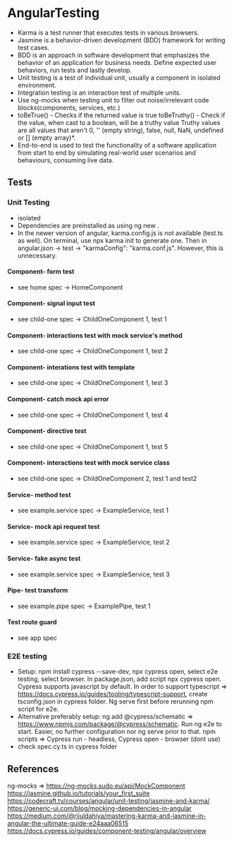 # AngularTesting

- Karma is a test runner that executes tests in various browsers.
- Jasmine is a behavior-driven development (BDD) framework for writing test cases.
- BDD is an approach in software development that emphasizes the behavior of an application for business needs. Define expected user behaviors, run tests and lastly develop.
- Unit testing is a test of individual unit, usually a component in isolated environment.
- Integration testing is an interaction test of multiple units.
- Use ng-mocks when testing unit to filter out noise/irrelevant code blocks(components, services, etc.)
- toBeTrue() - Checks if the returned value is true
toBeTruthy() - Check if the value, when cast to a boolean, will be a truthy value
Truthy values are all values that aren't 0, '' (empty string), false, null, NaN, undefined or [] (empty array)*.
- End-to-end is used to test the functionality of a software application from start to end by simulating real-world user scenarios and behaviours, consuming live data.

## Tests

### Unit Testing
- isolated
- Dependencies are preinstalled as using ng new <project>.
- In the newer version of angular, karma.config.js is not available (test.ts as well). On terminal, use npx karma init to generate one. Then in angular.json -> test -> "karmaConfig": "karma.conf.js". However, this is unnecessary.

#### Component- form test
- see home spec -> HomeComponent

#### Component- signal input test
- see child-one spec -> ChildOneComponent 1, test 1

#### Component- interactions test with mock service's method 
- see child-one spec -> ChildOneComponent 1, test 2

#### Component- interations test with template
- see child-one spec -> ChildOneComponent 1, test 3

#### Component- catch mock api error
- see child-one spec -> ChildOneComponent 1, test 4

#### Component- directive test
- see child-one spec -> ChildOneComponent 1, test 5

#### Component- interactions test with mock service class
- see child-one spec -> ChildOneComponent 2, test 1 and test2

#### Service- method test
- see example.service spec -> ExampleService, test 1

#### Service- mock api request test
- see example.service spec -> ExampleService, test 2

#### Service- fake async test
- see example.service spec -> ExampleService, test 3

#### Pipe- test transform
- see example.pipe spec -> ExamplePipe, test 1

#### Test route guard
- see app spec

### E2E testing
- Setup: npm install cypress --save-dev, npx cypress open, select e2e testing, select browser.
In package.json, add script npx cypress open. Cypress supports javascript by default. In order to support typescript => https://docs.cypress.io/guides/tooling/typescript-support, create tsconfig.json in cypress folder. Ng serve first before rerunning npm script for e2e.
- Alternative preferably setup: ng add @cypress/schematic => https://www.npmjs.com/package/@cypress/schematic. Run ng e2e to start. Easier, no further configuration nor ng serve prior to that. 
npm scripts => Cypress run - headless, Cypress open - browser (dont use)
- check spec.cy.ts in cypress folder

## References
ng-mocks => https://ng-mocks.sudo.eu/api/MockComponent
https://jasmine.github.io/tutorials/your_first_suite
https://codecraft.tv/courses/angular/unit-testing/jasmine-and-karma/
https://generic-ui.com/blog/mocking-dependencies-in-angular
https://medium.com/@rijuldahiya/mastering-karma-and-jasmine-in-angular-the-ultimate-guide-e24aaa06515
https://docs.cypress.io/guides/component-testing/angular/overview
